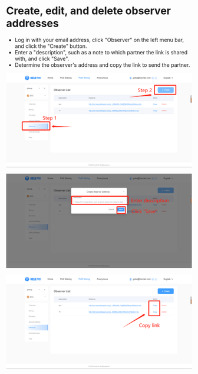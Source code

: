 # Create, edit, and delete observer addresses

* Log in with your email address, click "Observer" on the left menu bar, and click the "Create" button.&#x20;
* Enter a "description", such as a note to which partner the link is shared with, and click "Save".&#x20;
* Determine the observer's address and copy the link to send the partner.

![](<../../.gitbook/assets/image (9).png>)

![](<../../.gitbook/assets/image (13).png>)

![](<../../.gitbook/assets/image (12).png>)
